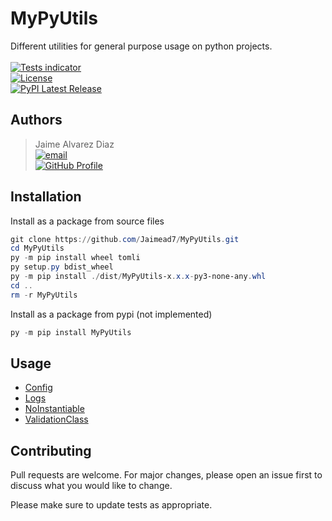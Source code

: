 # MyPyUtils

Different utilities for general purpose usage on python projects.  
<br>
[![Tests indicator](https://github.com/Jaimead7/MyPyUtils/actions/workflows/python310-lint-test.yml/badge.svg)](https://github.com/Jaimead7/MyPyUtils/actions/workflows/python310-lint-test.yml)  
[![License](https://img.shields.io/static/v1.svg?label=LICENSE&message=MIT&color=2dba4e&colorA=2b3137)](https://github.com/Jaimead7/MyPyUtils/blob/master/LICENSE)  
[![PyPI Latest Release](https://img.shields.io/pypi/v/MyPyUtils.svg?color=2dba4e)](https://pypi.org/project/MyPyUtils/)

## Authors
> Jaime Alvarez Diaz  
> [![email](https://img.shields.io/static/v1.svg?label=Gmail&message=alvarez.diaz.jaime1@gmail.com&logo=gmail&color=2dba4e&logoColor=white&colorA=c71610)](mailto:alvarez.diaz.jaime1@gmail.com)  
[![GitHub Profile](https://img.shields.io/static/v1.svg?label=GitHub&message=Jaimead7&logo=github&color=2dba4e&colorA=2b3137)](https://github.com/Jaimead7)  

## Installation
Install as a package from source files
```powershell
git clone https://github.com/Jaimead7/MyPyUtils.git
cd MyPyUtils
py -m pip install wheel tomli
py setup.py bdist_wheel
py -m pip install ./dist/MyPyUtils-x.x.x-py3-none-any.whl
cd ..
rm -r MyPyUtils
```

Install as a package from pypi (not implemented)
```powershell
py -m pip install MyPyUtils
```

## Usage
- [Config](docs/config.md)
- [Logs](docs/logs.md)
- [NoInstantiable](docs/noInstantiable.md)
- [ValidationClass](docs/validationClass.md)

## Contributing
Pull requests are welcome. For major changes, please open an issue first
to discuss what you would like to change.

Please make sure to update tests as appropriate.
